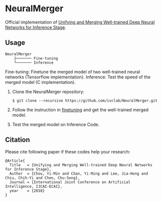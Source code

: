 # NeuralMerger
Official implementation of [Unifying and Merging Well-trained Deep Neural Networks for Inference Stage](https://arxiv.org/abs/1805.04980).

## Usage

    NeuralMerger
        ├─────── Fine-tuning
        └─────── Inference

Fine-tuning: Finetune the merged model of two well-trained neural networks (Tensorflow implementation).
Inference:   Test the speed of the merged model (C implementation).

1. Clone the NeuralMerger repository:

    ```
    $ git clone --recursive https://github.com/ivclab/NeuralMerger.git
    ```

2. Follow the instruction in [finetuning](https://github.com/ivclab/NeuralMerger/tree/master/Fine-tuning) and get the well-trained merged model.

3. Test the merged model on Inference Code.


## Citation
Please cite following paper if these codes help your research:

    @Article{
      Title   = {Unifying and Merging Well-trained Deep Neural Networks for Inference Stage},
      Author  = {Chou, Yi-Min and Chan, Yi-Ming and Lee, Jia-Hong and Chiu, Chih-Yi and Chen, Chu-Song}, 
      Journal = {International Joint Conference on Artificial Intelligence, IJCAI-ECAI},
      year    = {2018}
    }

